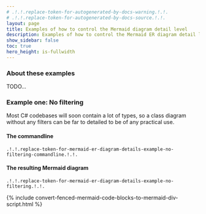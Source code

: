 ```yaml
---
# .!.!.replace-token-for-autogenerated-by-docs-warning.!.!.
# .!.!.replace-token-for-autogenerated-by-docs-source.!.!.
layout: page
title: Examples of how to control the Mermaid diagram detail level
description: Examples of how to control the Mermaid ER diagram detail level
show_sidebar: false
toc: true
hero_height: is-fullwidth
---
```

### About these examples
TODO...

### Example one: No filtering
Most C# codebases will soon contain a lot of types, so a class diagram without any filters can be far to detailed to be of any practical use.
#### The commandline
`.!.!.replace-token-for-mermaid-er-diagram-details-example-no-filtering-commandline.!.!.`
#### The resulting Mermaid diagram
```mermaid
.!.!.replace-token-for-mermaid-er-diagram-details-example-no-filtering.!.!.
```

{% include convert-fenced-mermaid-code-blocks-to-mermaid-div-script.html %}